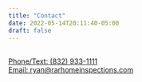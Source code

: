```yaml
---
title: "Contact"
date: 2022-05-14T20:11:40-05:00
draft: false
---
```


<div class="flex-contact">
  
  <div>
    <a href="tel:+1 (832)933-1111"><i class="fa-solid fa-phone fa-5x" style="color:green;"></i>
  </div>
  
  <div>
    <a href="sms:+1 (832)933-1111"><i class="fa-solid fa-comment-sms fa-5x" style="color:blue;"></i>
  </div>
  
  <div>
    <a href="mailto:ryan@rarhomeinspections.com"><i class="fa-solid fa-at fa-5x" style="color:white"></i>
  </div>
  
</div>

<br>

<div>
  <a href="tel:+1 (832)933-1111">Phone/Text:&nbsp;(832)&nbsp;933-1111</a>
</div>

<div> 
  <a href="mailto:ryan@rarhomeinspections.com">Email:&nbsp;ryan@rarhomeinspections.com</a>
</div>
